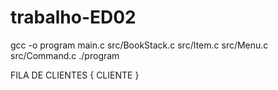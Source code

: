 # trabalho-ED02

gcc -o program main.c src/BookStack.c src/Item.c src/Menu.c src/Command.c
./program


FILA DE CLIENTES {
  CLIENTE
}
